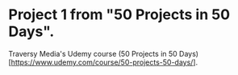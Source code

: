 # Project 1 from "50 Projects in 50 Days".

Traversy Media's Udemy course (50 Projects in 50 Days)[https://www.udemy.com/course/50-projects-50-days/].